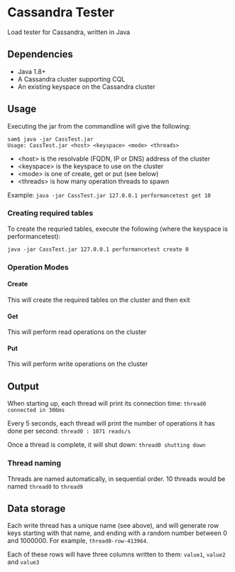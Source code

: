 # Cassandra Tester
Load tester for Cassandra, written in Java

## Dependencies
* Java 1.8+
* A Cassandra cluster supporting CQL
* An existing keyspace on the Cassandra cluster

## Usage
Executing the jar from the commandline will give the following:
```
sam$ java -jar CassTest.jar
Usage: CassTest.jar <host> <keyspace> <mode> <threads>
```
* &lt;host&gt; is the resolvable (FQDN, IP or DNS) address of the cluster
* &lt;keyspace&gt; is the keyspace to use on the cluster
* &lt;mode&gt; is one of create, get or put (see below)
* &lt;threads&gt; is how many operation threads to spawn

Example: ```java -jar CassTest.jar 127.0.0.1 performancetest get 10```

### Creating required tables
To create the requried tables, execute the following (where the keyspace is performancetest):

```java -jar CassTest.jar 127.0.0.1 performancetest create 0```

### Operation Modes
#### Create
This will create the required tables on the cluster and then exit
#### Get
This will perform read operations on the cluster
#### Put
This will perform write operations on the cluster

## Output
When starting up, each thread will print its connection time: ```thread0 connected in 306ms```

Every 5 seconds, each thread will print the number of operations it has done per second: ```thread0 : 1071 reads/s```

Once a thread is complete, it will shut down: ```thread0 shutting down```
### Thread naming
Threads are named automatically, in sequential order. 10 threads would be named ```thread0``` to ```thread9```

## Data storage
Each write thread has a unique name (see above), and will generate row keys starting with that name, and ending with a random number between 0 and 1000000. For example, ```thread0-row-413964```.

Each of these rows will have three columns written to them: ```value1```, ```value2``` and ```value3```

